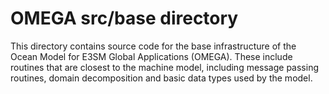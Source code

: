 # OMEGA src/base directory

This directory contains source code for the base
infrastructure of the Ocean Model for E3SM Global
Applications (OMEGA). These include routines that
are closest to the machine model, including message
passing routines, domain decomposition and basic
data types used by the model.

